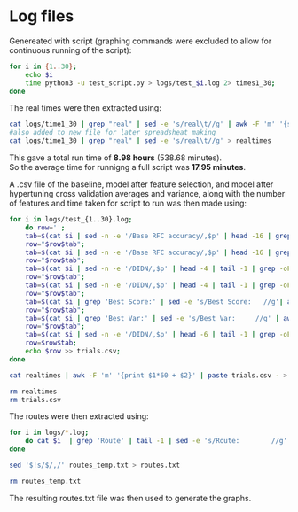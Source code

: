 # Log files

Genereated with script (graphing commands were excluded to allow for continuous running of the script):

```bash
for i in {1..30};
	echo $i
	time python3 -u test_script.py > logs/test_$i.log 2> times1_30;
done
```

The real times were then extracted using:

```bash
cat logs/time1_30 | grep "real" | sed -e 's/real\t//g' | awk -F 'm' '{sum += $1*60 + $2} END { print sum/60/60 }'
#also added to new file for later spreadsheat making
cat logs/time1_30 | grep "real" | sed -e 's/real\t//g' > realtimes
```

This gave a total run time of **8.98 hours** (538.68 minutes).  
So the average time for runnigng a full script was **17.95 minutes**.

A .csv file of the baseline, model after feature selection, and model after hypertuning cross validation averages and variance, along with the number of features and time taken for script to run was then made using:

```bash
for i in logs/test_{1..30}.log; 
	do row=''; 
	tab=$(cat $i | sed -n -e '/Base RFC accuracy/,$p' | head -16 | grep -oP '(?<=Accuracy:    )[0-9.]+' | awk '{print $0, ","}'); 
	row="$row$tab";
	tab=$(cat $i | sed -n -e '/Base RFC accuracy/,$p' | head -16 | grep -oP '(?<=\+\/\- )[0-9.]+' | awk '{print $0, ","}');
	row="$row$tab";
	tab=$(cat $i | sed -n -e '/DIDN/,$p' | head -4 | tail -1 | grep -oP '(?<=TOP SCORE:    )[0-9.]+' | awk '{print $0, ","}');
	row="$row$tab";
	tab=$(cat $i | sed -n -e '/DIDN/,$p' | head -4 | tail -1 | grep -oP '(?<=BEST VAR:     )[0-9.]+' | sed -e 's/BEST VAR:    //g' | awk '{print $0, ","}'); 
	row="$row$tab";
	tab=$(cat $i | grep 'Best Score:' | sed -e 's/Best Score:   //g'| awk '{print $0, ","}');
	row="$row$tab"; 
	tab=$(cat $i | grep 'Best Var:' | sed -e 's/Best Var:     //g' | awk '{print $0, ","}'); 
	row="$row$tab";
	tab=$(cat $i | sed -n -e '/DIDN/,$p' | head -6 | tail -1 | grep -oP '(?<=New size:    )[0-9]+' | sed -e 's/New size:    //g' | awk '{print $0 ","}');
	row=$row$tab;
	echo $row >> trials.csv; 
done

cat realtimes | awk -F 'm' '{print $1*60 + $2}' | paste trials.csv - > acc_var.csv

rm realtimes
rm trials.csv
```


The routes were then extracted using:

```bash
for i in logs/*.log;
	do cat $i  | grep 'Route' | tail -1 | sed -e 's/Route:        //g' >> routes_temp.txt;
done

sed '$!s/$/,/' routes_temp.txt > routes.txt

rm routes_temp.txt
```





The resulting routes.txt file was then used to generate the graphs.

